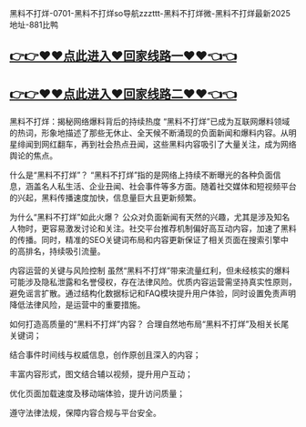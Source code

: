 黑料不打烊-0701-黑料不打烊so导航zzzttt-黑料不打烊微-黑料不打烊最新2025地址-881比鸭

## [👉👉♥♥点此进入♥回家线路一♥♥👈👈](https://unpkg.com/182-4run/index.html)
## [👉👉♥♥点此进入♥回家线路二♥♥👈👈](https://unpkg.com/182-7run/index.html)


黑料不打烊：揭秘网络爆料背后的持续热度
“黑料不打烊”已成为互联网爆料领域的热词，形象地描述了那些无休止、全天候不断涌现的负面新闻和爆料内容。从明星绯闻到网红翻车，再到社会热点丑闻，这些黑料内容吸引了大量关注，成为网络舆论的焦点。

什么是“黑料不打烊”？
“黑料不打烊”指的是网络上持续不断曝光的各种负面信息，涵盖名人私生活、企业丑闻、社会事件等多方面。随着社交媒体和短视频平台的兴起，黑料传播速度加快，信息量巨大且更新频繁。

为什么“黑料不打烊”如此火爆？
公众对负面新闻有天然的兴趣，尤其是涉及知名人物时，更容易激发讨论和关注。社交平台推荐机制偏好高互动内容，加速了黑料的传播。同时，精准的SEO关键词布局和内容更新保证了相关页面在搜索引擎中的高排名，持续吸引流量。

内容运营的关键与风险控制
虽然“黑料不打烊”带来流量红利，但未经核实的爆料可能涉及隐私泄露和名誉侵权，存在法律风险。优质内容运营需坚持真实性原则，避免谣言扩散。通过结构化数据标记和FAQ模块提升用户体验，同时设置免责声明降低法律风险，是运营中的重要措施。

如何打造高质量的“黑料不打烊”内容？
合理自然地布局“黑料不打烊”及相关长尾关键词；

结合事件时间线与权威信息，创作原创且深入的内容；

丰富内容形式，图文结合辅以视频，提升用户互动；

优化页面加载速度及移动端体验，提升访问质量；

遵守法律法规，保障内容合规与平台安全。
